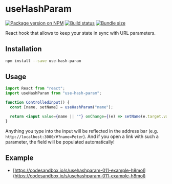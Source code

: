 # useHashParam

[![Package version on NPM](https://img.shields.io/npm/v/use-hash-param)](https://npmjs.com/package/use-hash-param)
[![Build status](https://img.shields.io/travis/com/hejmsdz/use-hash-param)](https://travis-ci.com/hejmsdz/use-hash-param)
[![Bundle size](https://img.shields.io/bundlephobia/min/use-hash-param)](https://bundlephobia.com/result?p=use-hash-param)

React hook that allows to keep your state in sync with URL parameters.

## Installation

```sh
npm install --save use-hash-param
```

## Usage

```jsx
import React from "react";
import useHashParam from "use-hash-param";

function ControlledInput() {
  const [name, setName] = useHashParam("name");

  return <input value={name || ""} onChange={(e) => setName(e.target.value)} />;
}
```

Anything you type into the input will be reflected in the address bar
(e.g. `http://localhost:3000/#?name=Peter`).
And if you open a link with such a parameter, the field will be populated automatically!

## Example

- [https://codesandbox.io/s/usehashparam-011-example-h8mol](https://codesandbox.io/s/usehashparam-011-example-h8mol)
